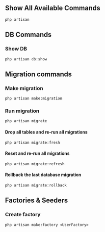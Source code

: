 ## Show All Available Commands

```
php artisan
```

## DB Commands

### Show DB

```
php artisan db:show
```

## Migration commands

### Make migration

```
php artisan make:migration
```
### Run migration

```
php artisan migrate
```

#### Drop all tables and re-run all migrations

```
php artisan migrate:fresh
```

#### Reset and re-run all migrations

```
php artisan migrate:refresh
```

#### Rollback the last database migration

```
php artisan migrate:rollback
```




## Factories & Seeders

### Create factory

```
php artisan make:factory <UserFactory>
```